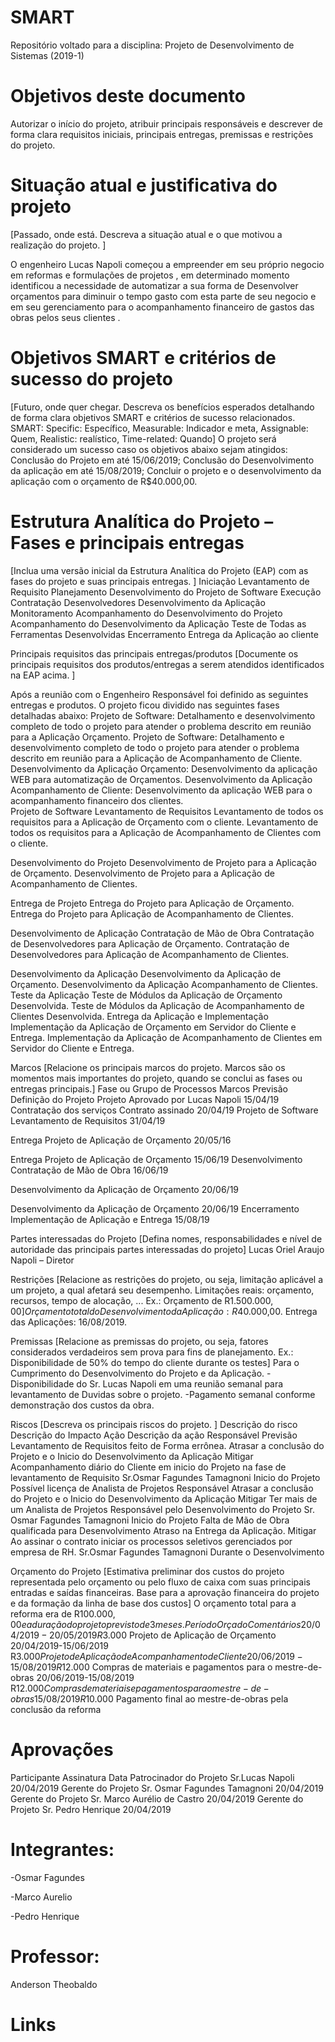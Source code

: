 # SMART
Repositório voltado para a disciplina: Projeto de Desenvolvimento de Sistemas (2019-1)

# Objetivos deste documento
Autorizar o início do projeto, atribuir principais responsáveis e descrever de forma clara requisitos iniciais, principais entregas, premissas e restrições do projeto.

# Situação atual e justificativa do projeto
[Passado, onde está. Descreva a situação atual e o que motivou a realização do projeto. ]

O engenheiro Lucas Napoli começou a empreender em seu próprio negocio em reformas e formulações de projetos , em determinado momento identificou a necessidade de automatizar a sua forma de Desenvolver orçamentos para diminuir o tempo gasto com esta parte de seu negocio  e em seu gerenciamento para o acompanhamento financeiro de gastos das obras pelos seus clientes .

# Objetivos SMART e critérios de sucesso do projeto
[Futuro, onde quer chegar. Descreva os benefícios esperados detalhando de forma clara objetivos SMART e critérios de sucesso relacionados.
SMART: Specific: Específico, Measurable: Indicador e meta, Assignable: Quem, Realistic: realístico, Time-related: Quando]
O projeto será considerado um sucesso caso os objetivos abaixo sejam atingidos:
Conclusão do Projeto em até 15/06/2019;
Conclusão do Desenvolvimento da aplicação em até 15/08/2019;
Concluir o projeto e o desenvolvimento  da aplicação com o orçamento de R$40.000,00.

# Estrutura Analítica do Projeto – Fases e principais entregas
[Inclua uma versão inicial da Estrutura Analítica do Projeto (EAP) com as fases do projeto e suas principais entregas. ]
Iniciação
Levantamento de Requisito
Planejamento
Desenvolvimento do Projeto de Software
Execução
Contratação Desenvolvedores
Desenvolvimento da Aplicação
Monitoramento
Acompanhamento do Desenvolvimento do Projeto
Acompanhamento do Desenvolvimento da Aplicação
Teste de Todas as Ferramentas Desenvolvidas
Encerramento
Entrega da Aplicação ao cliente

Principais requisitos das principais entregas/produtos
[Documente os principais requisitos dos produtos/entregas a serem atendidos identificados na EAP acima. ]

Após a reunião com o Engenheiro Responsável foi definido as seguintes entregas e produtos.
O projeto ficou dividido nas seguintes fases detalhadas abaixo:
Projeto de Software: Detalhamento e desenvolvimento completo de todo o projeto para atender o problema descrito em reunião para a Aplicação Orçamento.
Projeto de Software: Detalhamento e desenvolvimento completo de todo o projeto para atender o problema descrito em reunião para a Aplicação de Acompanhamento de Cliente.
Desenvolvimento da Aplicação Orçamento: Desenvolvimento da aplicação WEB para automatização de Orçamentos.
Desenvolvimento da Aplicação Acompanhamento de Cliente: Desenvolvimento da aplicação WEB para o acompanhamento financeiro dos clientes.  
Projeto de Software
Levantamento de Requisitos
Levantamento de todos os requisitos para a Aplicação de Orçamento com o cliente.
Levantamento de todos os requisitos para a Aplicação de Acompanhamento de Clientes com o cliente.

Desenvolvimento do Projeto
Desenvolvimento de Projeto para a Aplicação de Orçamento.
Desenvolvimento de Projeto para a Aplicação de Acompanhamento de Clientes.


Entrega de Projeto
Entrega do Projeto para Aplicação de Orçamento.
Entrega do Projeto para Aplicação de Acompanhamento de Clientes.

Desenvolvimento de Aplicação
Contratação de Mão de Obra
Contratação de Desenvolvedores para Aplicação de Orçamento.
Contratação de Desenvolvedores para Aplicação de Acompanhamento de Clientes.

Desenvolvimento da Aplicação
Desenvolvimento da Aplicação de Orçamento.
Desenvolvimento da Aplicação Acompanhamento de Clientes.
Teste da Aplicação
Teste de Módulos da Aplicação de Orçamento Desenvolvida.
Teste de Módulos da Aplicação de Acompanhamento de Clientes Desenvolvida.
Entrega da Aplicação e Implementação
Implementação da Aplicação de Orçamento em Servidor do Cliente  e Entrega.
Implementação da Aplicação de Acompanhamento de Clientes em Servidor do Cliente  e Entrega.

Marcos
[Relacione os principais marcos do projeto. Marcos são os momentos mais importantes do projeto, quando se conclui as fases ou entregas principais.]
Fase ou Grupo de Processos
Marcos
Previsão
Definição do Projeto
Projeto Aprovado por Lucas Napoli
15/04/19
Contratação dos serviços
Contrato assinado
20/04/19
Projeto de Software 
Levantamento de Requisitos
31/04/19


Entrega Projeto de Aplicação de Orçamento
20/05/16


Entrega Projeto de Aplicação de Orçamento
15/06/19
Desenvolvimento
Contratação de Mão de Obra
16/06/19


Desenvolvimento da Aplicação de Orçamento
20/06/19


Desenvolvimento da Aplicação de Orçamento
20/06/19
Encerramento
Implementação de Aplicação e Entrega
15/08/19

Partes interessadas do Projeto
[Defina nomes, responsabilidades e nível de autoridade das principais partes interessadas do projeto]
Lucas Oriel Araujo Napoli – Diretor

Restrições
[Relacione as restrições do projeto, ou seja, limitação aplicável a um projeto, a qual afetará seu desempenho. Limitações reais: orçamento, recursos, tempo de alocação, ... Ex.: Orçamento de R$1.500.000,00]
Orçamento total do Desenvolvimento da Aplicação: R$40.000,00.
Entrega das Aplicações: 16/08/2019.

Premissas
[Relacione as premissas do projeto, ou seja, fatores considerados verdadeiros sem prova para fins de planejamento. Ex.: Disponibilidade de 50% do tempo do cliente durante os testes]
Para o Cumprimento do Desenvolvimento do Projeto e da Aplicação.
-Disponibilidade do Sr. Lucas Napoli em uma reunião semanal para levantamento de Duvidas sobre o projeto.
-Pagamento semanal conforme demonstração dos custos da obra.




Riscos
[Descreva os principais riscos do projeto. ]
Descrição do risco
Descrição do Impacto
Ação
Descrição da ação
Responsável
Previsão
Levantamento de Requisitos feito de Forma errônea.
Atrasar a conclusão do Projeto e o Inicio do Desenvolvimento da Aplicação
Mitigar
Acompanhamento diário do Cliente em inicio do Projeto na fase de levantamento de Requisito
Sr.Osmar Fagundes Tamagnoni
Inicio do Projeto
Possível licença de Analista de Projetos Responsável
Atrasar a conclusão do Projeto e o Inicio do Desenvolvimento da Aplicação
Mitigar
Ter mais de um Analista de Projetos Responsável pelo Desenvolvimento do Projeto
Sr. Osmar Fagundes Tamagnoni
Inicio do Projeto
Falta de Mão de Obra qualificada para Desenvolvimento
Atraso na Entrega da Aplicação.
Mitigar
Ao assinar o contrato iniciar os processos seletivos gerenciados por empresa de RH.
Sr.Osmar Fagundes Tamagnoni
Durante o Desenvolvimento



Orçamento do Projeto
[Estimativa preliminar dos custos do projeto representada pelo orçamento ou pelo fluxo de caixa com suas principais entradas e saídas financeiras. Base para a aprovação financeira do projeto e da formação da linha de base dos custos]
O orçamento total para a reforma era de R$100.000,00 e a duração do projeto previsto de 3 meses.
Período
Orçado
Comentários
20/04/2019-20/05/2019
R$3.000
Projeto de Aplicação de Orçamento
20/04/2019-15/06/2019
R$3.000
Projeto de Aplicação de Acompanhamento de Cliente
20/06/2019-15/08/2019
R$12.000
Compras de materiais e pagamentos para o mestre-de-obras
20/06/2019-15/08/2019
R$12.000
Compras de materiais e pagamentos para o mestre-de-obras
15/08/2019
R$10.000
Pagamento final ao mestre-de-obras pela conclusão da reforma


# Aprovações
Participante
Assinatura
Data
Patrocinador do Projeto
Sr.Lucas Napoli
20/04/2019
Gerente do Projeto
Sr. Osmar Fagundes Tamagnoni
20/04/2019
Gerente do Projeto
Sr. Marco Aurélio de Castro
20/04/2019
Gerente do Projeto
Sr. Pedro Henrique
20/04/2019


# Integrantes:
<p>-Osmar Fagundes</p>
<p>-Marco Aurelio</p>
<p>-Pedro Henrique</p>

# Professor:
Anderson Theobaldo
# Links
